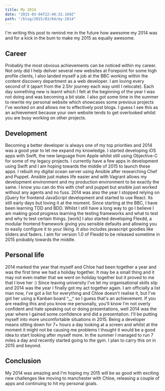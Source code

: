 ```yaml
---
title: My 2014
date: "2015-03-04T22:40:32.169Z"
path: "/blog/2015/03/04/my-2014"
---
```


I'm writing this post to remind me in the future how awesome my 2014 was and for a kick in the bum to make my 2015 as equally awesome.

## Career

Probably the most obvious achievements can be noticed within my career. Not only did I help deliver several new websites at Forepoint for some high profile clients, I also landed myself a job at the BBC working within the content discovery department as a web developer. I am loving every second of it (apart from the 2.5hr journey each way until I relocate). Each day something new is learnt which I felt at the beginning of the year I was not doing and was becoming a bit stale. I also got some time in the summer to rewrite my personal website which showcases some previous projects I've worked on and allows me to effectively post blogs. I guess I see this as an achievement because your own website tends to get overlooked whilst you are busy working on other projects.

## Development

Becoming a better developer is always one of my top priorities and 2014 was a good year to let me expand my knowledge. I started developing iOS apps with Swift, the new language from Apple whilst still using Objective-C for some of my legacy projects. I currently have a few apps in development using Swift and I am hoping towards the middle of 2015 to launch these apps. I rebuilt my digital ocean server using Ansible after researching Chef and Puppet. Ansible just makes life easier and with Vagrant allows my development environment and my production environment to be exactly the same. I know you can do this with chef and puppet but ansible just worked without any agents and no fuss. 2014 was also the year I stopped relying on jQuery for frontend JavaScript development and started to use React. Its still early days but loving it at the moment. Since starting at the BBC, I have been learning TDD and BDD. Whilst I still have a long way to go I believe I am making good progress learning the testing frameworks and what to test and why to test certain things. [work] I also started developing Flexdd, a modular frontend framework giving you sensible defaults and allowing you to easily configure it to your liking. It also includes javascript goodies like sliders and faders. I aim for version 1.0 of Flexdd to be released sometime in 2015 probably towards the middle.

## Personal life

2014 marked the year that myself and Chloe had been together a year and was the first time we had a holiday together. It may be a small thing and it may not even matter that we went on holiday together but it proved to me that I love her :) Since leaving university I've let my organisational skills slip and 2014 was the year I finally got my act together again. I am officially a list man now, I've got a list for everything and Chloe doesn't realise it, but I've got her using a Kanban board ^__^ so I guess that's an achievement. If you are reading this and you know me personally, you'll know I'm not overly confident and hate speaking out or doing presentations, well 2014 was the year where I gained some confidence and did a presentation. I'll be putting myself into more uncomfortable situations in 2015. Being a developer means sitting down for 7+ hours a day looking at a screen and whilst at the moment it might not be causing me problems I thought it would be a good idea to start looking after myself more. In the summer I managed to run 7 miles a day and recently started going to the gym. I plan to carry this on in 2015 and beyond.

## Conclusion

My 2014 was amazing and I'm hoping my 2015 will be as good with exciting new challenges like moving to manchester with Chloe, releasing a couple of apps and continuing to hit my personal goals.
